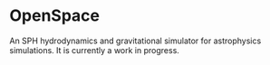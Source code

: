 # OpenSpace

An SPH hydrodynamics and gravitational simulator for astrophysics simulations. It is currently a work in progress.
